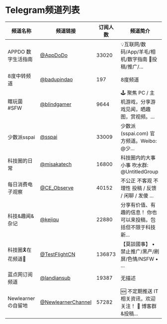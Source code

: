 # Telegram频道列表

| 频道名称 | 频道链接 | 订阅人数 | 频道简介 |
|----------|----------|----------|----------|
| APPDO 数字生活指南 | [@AppDoDo](https://t.me/AppDoDo) | 33020 | 💡互联网/数码/App/羊毛/相机/数字指南 📨投稿/推广/... |
| 8度中转频道 | [@badupindao](https://t.me/badupindao) | 197 | 8度频道  |
| 瞎玩菌 #SFW | [@blindgamer](https://t.me/blindgamer) | 9644 | 🕹 聚焦 PC / 主机游戏，分享游戏见闻，晒趣图，赏视频。... |
| 少数派sspai | [@sspai](https://t.me/sspai) | 33009 | 少数派 (sspai.com) 官方频道。Weibo: @少... |
| 科技圈的日常 | [@misakatech](https://t.me/misakatech) | 16800 | 科技圈内的大事小事 吹水群: @UntitledGroup  |
| 每日消费电子观察 | [@CE_Observe](https://t.me/CE_Observe) | 40152 | 不公正 不客观 不理性 投稿 / 反馈 / 闲聊 / 发傻 ... |
| 科技&趣闻&杂记 | [@kejiqu](https://t.me/kejiqu) | 22880 | 分享有价值、有趣的信息！ 你也可以来投稿，包括但不限于科技新... |
| 科技圈🎗在花频道📮 | [@TestFlightCN](https://t.me/TestFlightCN) | 136873 | 【莫談國事】 • 禁止推广/黑产/刷屏/色情/NSFW • ... |
| 蓝点网订阅频道 | [@landiansub](https://t.me/landiansub) | 19387 | 无描述  |
| Newlearnerの自留地 | [@NewlearnerChannel](https://t.me/NewlearnerChannel) | 57282 | 🆕 不定期推送 IT 相关资讯，欢迎关注！ 👥 博客群&投稿... |
